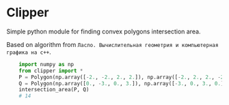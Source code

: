 Clipper
=======

Simple python module for finding convex polygons intersection area.

Based on algorithm from `Ласло. Вычислительная геометрия и компьютерная графика на c++`.

``` python
    import numpy as np
    from clipper import *
    P = Polygon(np.array([-2., -2., 2., 2.]), np.array([-2., 2., 2., -2.]))
    Q = Polygon(np.array([0., -3., 0., 3.]), np.array([-3., 0., 3., 0.]))
    intersection_area(P, Q)
    # 14
```
